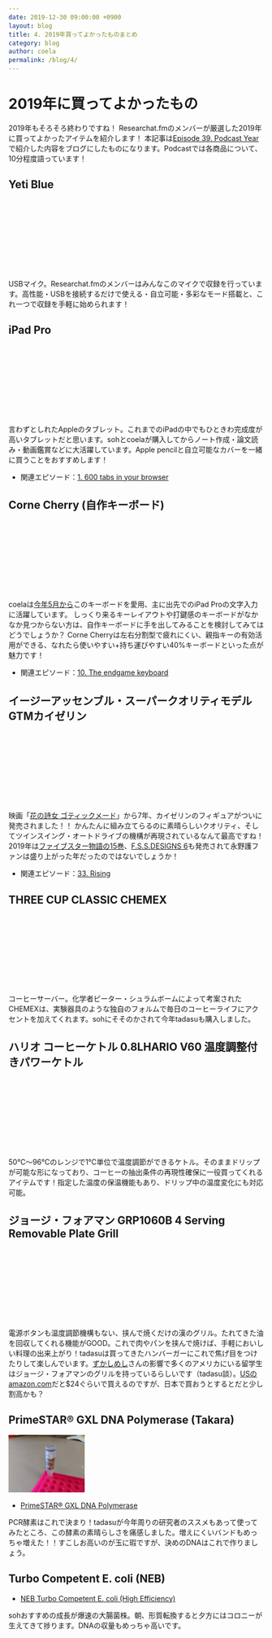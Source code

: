 ```yaml
---
date: 2019-12-30 09:00:00 +0900
layout: blog
title: 4. 2019年買ってよかったものまとめ
category: blog
author: coela
permalink: /blog/4/
---
```


# 2019年に買ってよかったもの
2019年もそろそろ終わりですね！
Researchat.fmのメンバーが厳選した2019年に買ってよかったアイテムを紹介します！
本記事は[Episode 39. Podcast Year](https://researchat.fm/episode/39)で紹介した内容をブログにしたものになります。Podcastでは各商品について、10分程度語っています！

## Yeti Blue

<div class="iframely-embed"><div class="iframely-responsive" style="height: 140px; padding-bottom: 0;"><a href="https://www.amazon.co.jp/Blue-Microphones-USB%25E3%2583%259E%25E3%2582%25A4%25E3%2582%25AF%25E3%2580%2590%25E6%2597%25A5%25E6%259C%25AC%25E6%25AD%25A3%25E8%25A6%258F%25E4%25BB%25A3%25E7%2590%2586%25E5%25BA%2597%25E5%2593%2581%25E3%2583%25BB%25E3%2583%25A1%25E3%2583%25BC%25E3%2582%25AB%25E3%2583%25BC%25E4%25BF%259D%25E8%25A8%25BC2%25E5%25B9%25B4%25E3%2580%2591%25E3%2583%2596%25E3%2583%25A9%25E3%2583%2583%25E3%2582%25AF-2070-%25E6%258C%2587%25E5%2590%2591%25E6%2580%25A74%25E3%2583%25A2%25E3%2583%25BC%25E3%2583%2589/dp/B01JZ6H6VU" data-iframely-url="//cdn.iframe.ly/EA97d2s?iframe=card-small"></a></div></div><script async src="//cdn.iframe.ly/embed.js" charset="utf-8"></script>

USBマイク。Researchat.fmのメンバーはみんなこのマイクで収録を行っています。高性能・USBを接続するだけで使える・自立可能・多彩なモード搭載と、これ一つで収録を手軽に始められます！

## iPad Pro

<div class="iframely-embed"><div class="iframely-responsive" style="height: 140px; padding-bottom: 0;"><a href="https://www.apple.com/jp/ipad-pro/" data-iframely-url="//cdn.iframe.ly/R2Wvb9m?iframe=card-small"></a></div></div><script async src="//cdn.iframe.ly/embed.js" charset="utf-8"></script>

言わずとしれたAppleのタブレット。これまでのiPadの中でもひときわ完成度が高いタブレットだと思います。sohとcoelaが購入してからノート作成・論文読み・動画鑑賞などに大活躍しています。Apple pencilと自立可能なカバーを一緒に買うことをおすすめします！

- 関連エピソード：[1. 600 tabs in your browser](https://researchat.fm/episode/1)

## Corne Cherry (自作キーボード)

<div class="iframely-embed"><div class="iframely-responsive" style="height: 140px; padding-bottom: 0;"><a href="https://yushakobo.jp/shop/corne-cherry/" data-iframely-url="//cdn.iframe.ly/1K3m1Gy?iframe=card-small"></a></div></div><script async src="//cdn.iframe.ly/embed.js" charset="utf-8"></script>

coelaは[今年5月から](https://coela.org/2019/05/jisaku-keyboard/)このキーボードを愛用、主に出先でのiPad Proの文字入力に活躍しています。 
しっくり来るキーレイアウトや打鍵感のキーボードがなかなか見つからない方は、自作キーボードに手を出してみることを検討してみてはどうでしょうか？
Corne Cherryは左右分割型で疲れにくい、親指キーの有効活用ができる、なれたら使いやすい+持ち運びやすい40%キーボードといった点が魅力です！

- 関連エピソード：[10. The endgame keyboard](https://researchat.fm/episode/10)

## イージーアッセンブル・スーパークオリティモデル GTMカイゼリン

<div class="iframely-embed"><div class="iframely-responsive" style="height: 140px; padding-bottom: 0;"><a href="https://www.volks.co.jp/gtm/" data-iframely-url="//cdn.iframe.ly/ud8Wpv8?iframe=card-small"></a></div></div><script async src="//cdn.iframe.ly/embed.js" charset="utf-8"></script>

映画「[花の詩女 ゴティックメード](https://gothicmade.com/)」から7年、カイゼリンのフィギュアがついに発売されました！！
かんたんに組み立てらるのに素晴らしいクオリティ、そしてツインスイング・オートドライブの機構が再現されているなんて最高ですね！
2019年は[ファイブスター物語の15巻](https://www.amazon.co.jp/dp/4041086647)、[F.S.S.DESIGNS 6](https://www.amazon.co.jp/dp/4041079918/)も発売されて永野護ファンは盛り上がった年だったのではないでしょうか！

- 関連エピソード：[33. Rising](https://researchat.fm/episode/33)

## THREE CUP CLASSIC CHEMEX

<div class="iframely-embed"><div class="iframely-responsive" style="height: 140px; padding-bottom: 0;"><a href="https://www.amazon.co.jp/CHEMEX-%25E3%2582%25B3%25E3%2583%25BC%25E3%2583%2592%25E3%2583%25BC%25E3%2583%25A1%25E3%2583%25BC%25E3%2582%25AB%25E3%2583%25BC-3%25E3%2582%25AB%25E3%2583%2583%25E3%2583%2597-CM-1-%25E3%2580%2590%25E6%25AD%25A3%25E8%25A6%258F%25E8%25BC%25B8%25E5%2585%25A5%25E5%2593%2581%25E3%2580%2591/dp/B004BEQFVY" data-iframely-url="//cdn.iframe.ly/bii4aGM?iframe=card-small"></a></div></div><script async src="//cdn.iframe.ly/embed.js" charset="utf-8"></script>

コーヒーサーバー。化学者ピーター・シュラムボームによって考案されたCHEMEXは、実験器具のような独自のフォルムで毎日のコーヒーライフにアクセントを加えてくれます。sohにそそのかされて今年tadasuも購入しました。

## ハリオ コーヒーケトル 0.8LHARIO V60 温度調整付きパワーケトル

<div class="iframely-embed"><div class="iframely-responsive" style="height: 140px; padding-bottom: 0;"><a href="https://www.amazon.co.jp/%25E3%2583%258F%25E3%2583%25AA%25E3%2582%25AA-%25E3%2582%25B3%25E3%2583%25BC%25E3%2583%2592%25E3%2583%25BC%25E3%2582%25B1%25E3%2583%2588%25E3%2583%25AB-0-8LHARIO-%25E6%25B8%25A9%25E5%25BA%25A6%25E8%25AA%25BF%25E6%2595%25B4%25E4%25BB%2598%25E3%2581%258D%25E3%2583%2591%25E3%2583%25AF%25E3%2583%25BC%25E3%2582%25B1%25E3%2583%2588%25E3%2583%25AB%25E3%2583%25BB%25E3%2583%25B4%25E3%2582%25A9%25E3%2583%25BC%25E3%2583%258EN-EVT-80-HSV/dp/B07PQG3XSR" data-iframely-url="//cdn.iframe.ly/sMG77Yo?iframe=card-small"></a></div></div><script async src="//cdn.iframe.ly/embed.js" charset="utf-8"></script>

50℃～96℃のレンジで1℃単位で温度調節ができるケトル。そのままドリップが可能な形になっており、コーヒーの抽出条件の再現性確保に一役買ってくれるアイテムです！指定した温度の保温機能もあり、ドリップ中の温度変化にも対応可能。

## ジョージ・フォアマン GRP1060B 4 Serving Removable Plate Grill

<div class="iframely-embed"><div class="iframely-responsive" style="height: 140px; padding-bottom: 0;"><a href="https://www.amazon.co.jp/George-Foreman-%25E3%2582%25B8%25E3%2583%25A7%25E3%2583%25BC%25E3%2582%25B8%25E3%2583%2595%25E3%2582%25A9%25E3%2582%25A2%25E3%2583%259E%25E3%2583%25B3-GRP1060B-Removable/dp/B00KDVJLJW" data-iframely-url="//cdn.iframe.ly/7uR7C5R?iframe=card-small"></a></div></div><script async src="//cdn.iframe.ly/embed.js" charset="utf-8"></script>

電源ボタンも温度調節機構もない、挟んで焼くだけの漢のグリル。たれてきた油を回収してくれる機能がGOOD。これで肉やパンを挟んで焼けば、手軽においしい料理の出来上がり！tadasuは買ってきたハンバーガーにこれで焦げ目をつけたりして楽しんでいます。[ずかしめし](https://zukashi.com/gfg/)さんの影響で多くのアメリカにいる留学生はジョージ・フォアマンのグリルを持っているらしいです（tadasu談）。[USのamazon.com](https://www.amazon.com/gp/product/B00KDVJLJW/)だと$24ぐらいで買えるのですが、日本で買おうとするとだと少し割高かも？

## PrimeSTAR® GXL DNA Polymerase (Takara)

<img src="/images/blog/24191.jpg" width="150">

- [PrimeSTAR® GXL DNA Polymerase](http://catalog.takara-bio.co.jp/product/basic_info.php?unitid=U100005215)

PCR酵素はこれで決まり！tadasuが今年周りの研究者のススメもあって使ってみたところ、この酵素の素晴らしさを痛感しました。増えにくいバンドもめっちゃ増えた！！すこしお高いのが玉に瑕ですが、決めのDNAはこれで作りましょう。

## Turbo Competent E. coli (NEB)
- [NEB Turbo Competent E. coli (High Efficiency)](https://www.nebj.jp/products/detail/97)

sohおすすめの成長が爆速の大腸菌株。朝、形質転換すると夕方にはコロニーが生えてきて捗ります。DNAの収量もめっちゃ高いです。

